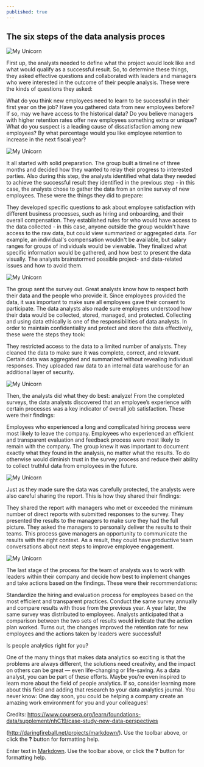 ```yaml
---
published: true
---
```

## The six steps of the data analysis proces

![My Unicorn](https://d3c33hcgiwev3.cloudfront.net/imageAssetProxy.v1/Nxf_nX4JSJyX_51-CQic-A_9153cb6c7f9e4f6486ca5b392425e8f1_DA_C1M1L2R1_A.png?expiry=1657584000000&hmac=cOxisfF8EEQp-Nx3Z7X5T7eQJI2M68F4pJ3qYQeZdk8)

First up, the analysts needed to define what the project would look like and what would qualify as a successful result. So, to determine these things, they asked effective questions and collaborated with leaders and managers who were interested in the outcome of their people analysis. These were the kinds of questions they asked:

What do you think new employees need to learn to be successful in their first year on the job? 
Have you gathered data from new employees before? If so, may we have access to the historical data?
Do you believe managers with higher retention rates offer new employees something extra or unique?
What do you suspect is a leading cause of dissatisfaction among new employees?
By what percentage would you like employee retention to increase in the next fiscal year?


![My Unicorn](https://d3c33hcgiwev3.cloudfront.net/imageAssetProxy.v1/YWrURSqZQWKq1EUqmXFiow_a86286a5a4f74e0eabf0e46e7e03836b_DA_C1M1L2R1_B.png?expiry=1657584000000&hmac=IG0T-ngFY0hoON73ZIG35ULpgdb65abUzk_fmEKX-kE)

It all started with solid preparation. The group built a timeline of three months and decided how they wanted to relay their progress to interested parties. Also during this step, the analysts identified what data they needed to achieve the successful result they identified in the previous step - in this case, the analysts chose to gather the data from an online survey of new employees. These were the things they did to prepare:

They developed specific questions to ask about employee satisfaction with different business processes, such as hiring and onboarding, and their overall compensation. 
They established rules for who would have access to the data collected - in this case, anyone outside the group wouldn't have access to the raw data, but could view summarized or aggregated data. For example, an individual's compensation wouldn't be available, but salary ranges for groups of individuals would be viewable. 
They finalized what specific information would be gathered, and how best to present the data visually. The analysts brainstormed possible project- and data-related issues and how to avoid them. 

![My Unicorn](https://d3c33hcgiwev3.cloudfront.net/imageAssetProxy.v1/nvjkJ-_DQym45CfvwwMpZg_ca752b42a2494e299da71b7025254106_DA_C1M1L2R1_C.png?expiry=1657584000000&hmac=ItLZwpCpbRC_vn5mYEtovmgmvD0KnLbbcJQdOvljMl0)

The group sent the survey out. Great analysts know how to respect both their data and the people who provide it. Since employees provided the data, it was important to make sure all employees gave their consent to participate. The data analysts also made sure employees understood how their data would be collected, stored, managed, and protected. Collecting and using data ethically is one of the responsibilities of data analysts. In order to maintain confidentiality and protect and store the data effectively, these were the steps they took:

They restricted access to the data to a limited number of analysts. 
They cleaned the data to make sure it was complete, correct, and relevant. Certain data was aggregated and summarized without revealing individual responses. 
They uploaded raw data to an internal data warehouse for an additional layer of security. 

![My Unicorn](https://d3c33hcgiwev3.cloudfront.net/imageAssetProxy.v1/4PjksQFESZK45LEBRCmScw_877ecbe661d24dfbb3a768cf90c742a7_DA_C1M1L2R1_D.png?expiry=1657584000000&hmac=IYxQl9FZqg1_GVZMNvR11OyVCDdedDXaD_s2INhF5Is)

Then, the analysts did what they do best: analyze! From the completed surveys, the data analysts discovered that an employee’s experience with certain processes was a key indicator of overall job satisfaction. These were their findings:

Employees who experienced a long and complicated hiring process were most likely to leave the company. 
Employees who experienced an efficient and transparent evaluation and feedback process were most likely to remain with the company. 
The group knew it was important to document exactly what they found in the analysis, no matter what the results. To do otherwise would diminish trust in the survey process and reduce their ability to collect truthful data from employees in the future. 

![My Unicorn](https://d3c33hcgiwev3.cloudfront.net/imageAssetProxy.v1/LnG2GdNaSGKxthnTWnhiyw_0e857a82d61b414d8333ea02f226c174_DA_C1M1L2R1_E.png?expiry=1657584000000&hmac=WRs_2Cv1EARhzgNUxrIf8c_fMxBBHy4HxC3UP7FfEjo)

Just as they made sure the data was carefully protected, the analysts were also careful sharing the report. This is how they shared their findings:

They shared the report with managers who met or exceeded the minimum number of direct reports with submitted responses to the survey. 
They presented the results to the managers to make sure they had the full picture. 
They asked the managers to personally deliver the results to their teams. 
This process gave managers an opportunity to communicate the results with the right context. As a result, they could have productive team conversations about next steps to improve employee engagement. 

![My Unicorn](https://d3c33hcgiwev3.cloudfront.net/imageAssetProxy.v1/_lmptPOEQfCZqbTzhEHwTw_3a72cd9b1c664666b6d9168b81037439_DA_C1M1L2R1_F.png?expiry=1657584000000&hmac=wqYODpUdFoD_ENc6VA7Gwj0BrTxsrKsbIzaZZfRhobI)

The last stage of the process for the team of analysts was to work with leaders within their company and decide how best to implement changes and take actions based on the findings. These were their recommendations: 

Standardize the hiring and evaluation process for employees based on the most efficient and transparent practices. 
Conduct the same survey annually and compare results with those from the previous year. 
A year later, the same survey was distributed to employees. Analysts anticipated that a comparison between the two sets of results would indicate that the action plan worked. Turns out, the changes improved the retention rate for new employees and the actions taken by leaders were successful! 

Is people analytics right for you?

One of the many things that makes data analytics so exciting is that the problems are always different, the solutions need creativity, and the impact on others can be great — even life-changing or life-saving. As a data analyst, you can be part of these efforts. Maybe you’re even inspired to learn more about the field of people analytics. If so, consider learning more about this field and adding that research to your data analytics journal. You never know: One day soon, you could be helping a company create an amazing work environment for you and your colleagues!

Credits: https://www.coursera.org/learn/foundations-data/supplement/nhC19/case-study-new-data-perspectives

(http://daringfireball.net/projects/markdown/). Use the toolbar above, or click the **?** button for formatting help.



Enter text in [Markdown](http://daringfireball.net/projects/markdown/). Use the toolbar above, or click the **?** button for formatting help.
